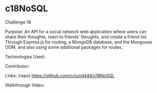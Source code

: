 # c18NoSQL
Challenge 18

Purpose:
An API for a social network web application where users can share their thoughts, react to friends’ thoughts, and create a friend list. Through Express.js for routing, a MongoDB database, and the Mongoose ODM, and also using some additional packages for routes. 

Technologies Used:

Contributor:

Links:
(repo) https://github.com/cclund444/c18NoSQL

Walkthrough Video:
<img src=" "/>